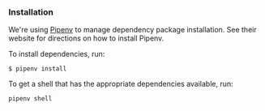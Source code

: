 
### Installation ###

We're using [Pipenv](https://docs.pipenv.org/) to manage dependency package installation. See their website for directions on how to install Pipenv.

To install dependencies, run:
```
$ pipenv install
```

To get a shell that has the appropriate dependencies available, run:
```
pipenv shell
```
